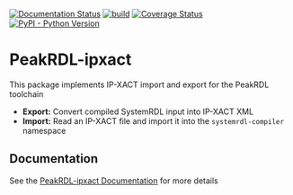 [![Documentation Status](https://readthedocs.org/projects/peakrdl-ipxact/badge/?version=latest)](http://peakrdl-ipxact.readthedocs.io)
[![build](https://github.com/SystemRDL/PeakRDL-ipxact/workflows/build/badge.svg)](https://github.com/SystemRDL/PeakRDL-ipxact/actions?query=workflow%3Abuild+branch%3Amain)
[![Coverage Status](https://coveralls.io/repos/github/SystemRDL/PeakRDL-ipxact/badge.svg?branch=main)](https://coveralls.io/github/SystemRDL/PeakRDL-ipxact?branch=main)
[![PyPI - Python Version](https://img.shields.io/pypi/pyversions/peakrdl-ipxact.svg)](https://pypi.org/project/peakrdl-ipxact)

# PeakRDL-ipxact
This package implements IP-XACT import and export for the PeakRDL toolchain

- **Export:** Convert compiled SystemRDL input into IP-XACT XML
- **Import:** Read an IP-XACT file and import it into the `systemrdl-compiler` namespace

## Documentation
See the [PeakRDL-ipxact Documentation](http://peakrdl-ipxact.readthedocs.io) for more details
